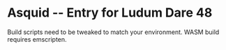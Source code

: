 # Asquid -- Entry for Ludum Dare 48

Build scripts need to be tweaked to match your environment. WASM build requires emscripten.
